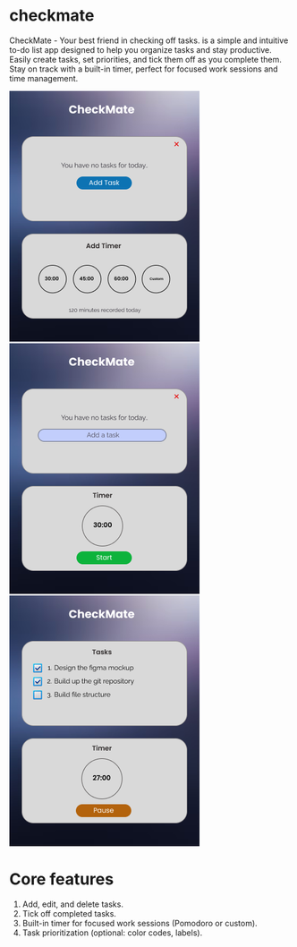 # checkmate
CheckMate - Your best friend in checking off tasks. is a simple and intuitive to-do list app designed to help you organize tasks and stay productive. Easily create tasks, set priorities, and tick them off as you complete them. Stay on track with a built-in timer, perfect for focused work sessions and time management. 


<div style="display: inline">
  <img src="assets/figma/mockup/screen1.png" style="width: 100;">
   <img src="assets/figma/mockup/screen2.png" style="width: 100;">
   <img src="assets/figma/mockup/screen3.png" style="width: 100;">
</div>


# Core features
1. Add, edit, and delete tasks.
2. Tick off completed tasks.
3. Built-in timer for focused work sessions (Pomodoro or custom).
4. Task prioritization (optional: color codes, labels).



